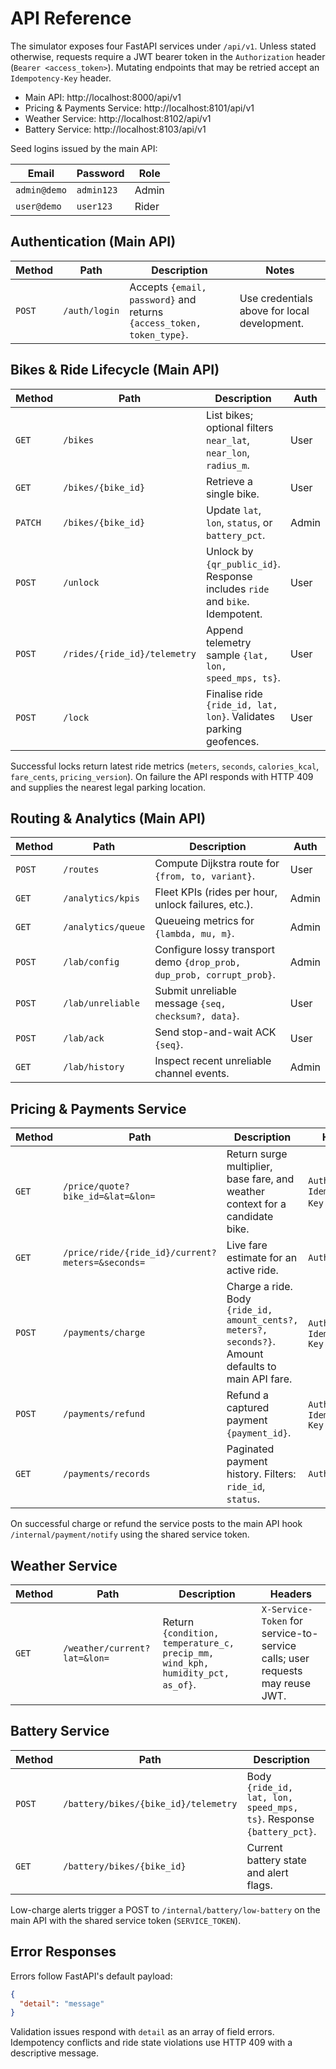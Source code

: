 # API Reference

The simulator exposes four FastAPI services under `/api/v1`. Unless stated otherwise, requests require a JWT bearer token in the `Authorization` header (`Bearer <access_token>`). Mutating endpoints that may be retried accept an `Idempotency-Key` header.

- Main API: http://localhost:8000/api/v1
- Pricing & Payments Service: http://localhost:8101/api/v1
- Weather Service: http://localhost:8102/api/v1
- Battery Service: http://localhost:8103/api/v1

Seed logins issued by the main API:

| Email | Password | Role |
| --- | --- | --- |
| `admin@demo` | `admin123` | Admin |
| `user@demo` | `user123` | Rider |

## Authentication (Main API)

| Method | Path | Description | Notes |
| --- | --- | --- | --- |
| `POST` | `/auth/login` | Accepts `{email, password}` and returns `{access_token, token_type}`. | Use credentials above for local development. |

## Bikes & Ride Lifecycle (Main API)

| Method | Path | Description | Auth |
| --- | --- | --- | --- |
| `GET` | `/bikes` | List bikes; optional filters `near_lat`, `near_lon`, `radius_m`. | User |
| `GET` | `/bikes/{bike_id}` | Retrieve a single bike. | User |
| `PATCH` | `/bikes/{bike_id}` | Update `lat`, `lon`, `status`, or `battery_pct`. | Admin |
| `POST` | `/unlock` | Unlock by `{qr_public_id}`. Response includes `ride` and `bike`. Idempotent. | User |
| `POST` | `/rides/{ride_id}/telemetry` | Append telemetry sample `{lat, lon, speed_mps, ts}`. | User |
| `POST` | `/lock` | Finalise ride `{ride_id, lat, lon}`. Validates parking geofences. | User |

Successful locks return latest ride metrics (`meters`, `seconds`, `calories_kcal`, `fare_cents`, `pricing_version`). On failure the API responds with HTTP 409 and supplies the nearest legal parking location.

## Routing & Analytics (Main API)

| Method | Path | Description | Auth |
| --- | --- | --- | --- |
| `POST` | `/routes` | Compute Dijkstra route for `{from, to, variant}`. | User |
| `GET` | `/analytics/kpis` | Fleet KPIs (rides per hour, unlock failures, etc.). | Admin |
| `GET` | `/analytics/queue` | Queueing metrics for `{lambda, mu, m}`. | Admin |
| `POST` | `/lab/config` | Configure lossy transport demo `{drop_prob, dup_prob, corrupt_prob}`. | Admin |
| `POST` | `/lab/unreliable` | Submit unreliable message `{seq, checksum?, data}`. | User |
| `POST` | `/lab/ack` | Send stop-and-wait ACK `{seq}`. | User |
| `GET` | `/lab/history` | Inspect recent unreliable channel events. | Admin |

## Pricing & Payments Service

| Method | Path | Description | Headers |
| --- | --- | --- | --- |
| `GET` | `/price/quote?bike_id=&lat=&lon=` | Return surge multiplier, base fare, and weather context for a candidate bike. | `Authorization`, `Idempotency-Key` optional |
| `GET` | `/price/ride/{ride_id}/current?meters=&seconds=` | Live fare estimate for an active ride. | `Authorization` |
| `POST` | `/payments/charge` | Charge a ride. Body `{ride_id, amount_cents?, meters?, seconds?}`. Amount defaults to main API fare. | `Authorization`, `Idempotency-Key` |
| `POST` | `/payments/refund` | Refund a captured payment `{payment_id}`. | `Authorization`, `Idempotency-Key` |
| `GET` | `/payments/records` | Paginated payment history. Filters: `ride_id`, `status`. | `Authorization` |

On successful charge or refund the service posts to the main API hook `/internal/payment/notify` using the shared service token.

## Weather Service

| Method | Path | Description | Headers |
| --- | --- | --- | --- |
| `GET` | `/weather/current?lat=&lon=` | Return `{condition, temperature_c, precip_mm, wind_kph, humidity_pct, as_of}`. | `X-Service-Token` for service-to-service calls; user requests may reuse JWT. |

## Battery Service

| Method | Path | Description | Headers |
| --- | --- | --- | --- |
| `POST` | `/battery/bikes/{bike_id}/telemetry` | Body `{ride_id, lat, lon, speed_mps, ts}`. Response `{battery_pct}`. | `Authorization` |
| `GET` | `/battery/bikes/{bike_id}` | Current battery state and alert flags. | `Authorization` |

Low-charge alerts trigger a POST to `/internal/battery/low-battery` on the main API with the shared service token (`SERVICE_TOKEN`).

## Error Responses

Errors follow FastAPI's default payload:

```json
{
  "detail": "message"
}
```

Validation issues respond with `detail` as an array of field errors. Idempotency conflicts and ride state violations use HTTP 409 with a descriptive message.
